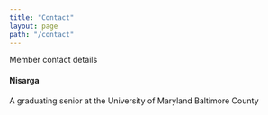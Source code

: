 ```yaml
---
title: "Contact"
layout: page
path: "/contact"
---
```


Member contact details

<div class="card">
<div class="profile">
<div class="circle" style="background-image:
       url('./nisarga_head.jpg')"></div>
  </div>
  <div class="container">
    <h4><b>Nisarga</b><span class="social-links">
    <a class="button" href="mailto:nisarga@lute.io"><i class="fa fa-envelope-o"></i></a>
    <a class="button" href="https://github.com/nisargap"><i class="fa fa-github-alt"></i></a>
    <a class="button" href="https://twitter.com/nphacker"><i class="fa fa-twitter"></i></a></span></h4>
    <span class="tagline">
    A graduating senior at the University of Maryland Baltimore County
    </span>
  </div>
</div>
